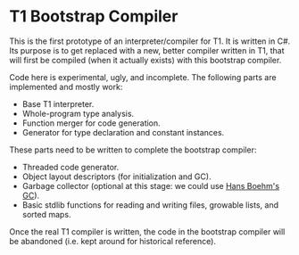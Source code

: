 # T1 Bootstrap Compiler

This is the first prototype of an interpreter/compiler for T1. It is
written in C#. Its purpose is to get replaced with a new, better
compiler written in T1, that will first be compiled (when it actually
exists) with this bootstrap compiler.

Code here is experimental, ugly, and incomplete. The following parts
are implemented and mostly work:

  - Base T1 interpreter.
  - Whole-program type analysis.
  - Function merger for code generation.
  - Generator for type declaration and constant instances.

These parts need to be written to complete the bootstrap compiler:

  - Threaded code generator.
  - Object layout descriptors (for initialization and GC).
  - Garbage collector (optional at this stage: we could use
    [Hans Boehm's GC](https://www.hboehm.info/gc/)).
  - Basic stdlib functions for reading and writing files, growable
    lists, and sorted maps.

Once the real T1 compiler is written, the code in the bootstrap compiler
will be abandoned (i.e. kept around for historical reference).
